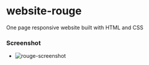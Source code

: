 # website-rouge
One page responsive website built with HTML and CSS

### Screenshot
- ![rouge-screenshot](https://user-images.githubusercontent.com/19538219/138782011-82af4ce5-58aa-40a4-81ea-6a9bc4ad151f.jpg)

